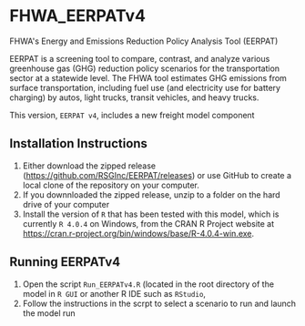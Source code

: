 # FHWA_EERPATv4
FHWA's Energy and Emissions Reduction Policy Analysis Tool (EERPAT)

EERPAT is a screening tool to compare, contrast, and analyze various greenhouse gas (GHG) reduction policy scenarios for the transportation sector at a statewide level. The FHWA tool estimates GHG emissions from surface transportation, including fuel use (and electricity use for battery charging) by autos, light trucks, transit vehicles, and heavy trucks.

This version, ```EERPAT v4```, includes a new freight model component

## Installation Instructions

1. Either download the zipped release (https://github.com/RSGInc/EERPAT/releases) or use GitHub to create a local clone of the repository on your computer.
2. If you downnloaded the zipped release, unzip to a folder on the hard drive of your computer
3. Install the version of ```R``` that has been tested with this model, which is currently ```R 4.0.4``` on Windows, from the CRAN R Project website at https://cran.r-project.org/bin/windows/base/R-4.0.4-win.exe.

## Running EERPATv4

1. Open the script ```Run_EERPATv4.R``` (located in the root directory of the model in ```R GUI``` or another R IDE such as ```RStudio```,
2. Follow the instructions in the scrpt to select a scenario to run and launch the model run
